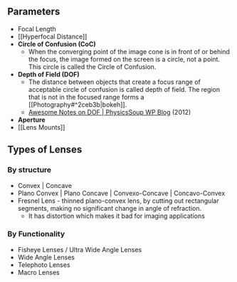 ## Parameters
- Focal Length
- [[Hyperfocal Distance]]
- **Circle of Confusion (CoC)**
	- When the converging point of the image cone is in front of or behind the focus, the image formed on the screen is a circle, not a point. This circle is called the Circle of Confusion.
- **Depth of Field (DOF)**
	- The distance between objects that create a focus range of acceptable circle of confusion is called depth of field. The region that is not in the focused range forms a [[Photography#^2ceb3b|bokeh]].
	- [Awesome Notes on DOF | PhysicsSoup WP Blog](https://physicssoup.wordpress.com/2012/05/18/why-does-a-small-aperture-increase-depth-of-field/) (2012)
- **Aperture**
- [[Lens Mounts]]
## Types of Lenses
### By structure
- Convex | Concave
- Plano Convex | Plano Concave | Convexo-Concave | Concavo-Convex
- Fresnel Lens - thinned plano-convex lens, by cutting out rectangular segments, making no significant change in angle of refraction.
	- It has distortion which makes it bad for imaging applications
### By Functionality
- Fisheye Lenses / Ultra Wide Angle Lenses
- Wide Angle Lenses
- Telephoto Lenses
- Macro Lenses